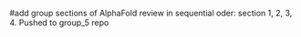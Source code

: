 #add group sections of AlphaFold review in sequential oder: section 1, 2, 3, 4. Pushed to group_5 repo
